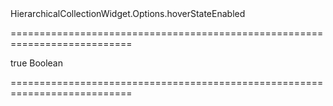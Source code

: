 <!--id-->HierarchicalCollectionWidget.Options.hoverStateEnabled<!--/id-->
===========================================================================
<!--default-->true<!--/default-->
<!--type-->Boolean<!--/type-->
===========================================================================

